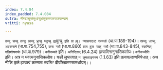 ```yaml
---
index: 7.4.84
index_padded: 7.4.084
sutra: नीग्वञ्चुस्रंसुध्वंसुभ्रंसुकसपतपदस्कन्दाम्
vritti: nyasa

---
```

`वन्चु चन्चु तन्चु त्वन्चु भ्रुन्चु ग्लुन्चु झ्र्`मुन्चु` इति प्रा।मु। न्यासपाठःट गत्यर्थाः` (धा.पा.189-194)। `स्रन्सु ध्वन्सु अवस्रंसने` (धा.पा.754,755), `कस गतौ` (धा.पा.860) `शल हुल पत्लृ गतौ` (धा.पा.843-845), `स्कन्दिर् गतिशोषणयोः` (धा.पा.979)। `वनीवच्यते` इति। `अनिदिताम्` (6.4.24) इत्यादिनानुनासिकलोपः। `वनीवञ्चीति` इति। अत्र न भवत्यनुनासिकलोपः। यङी लुप्तत्वात् `न लुमताङ्गस्य` (1.1.63) इति प्रत्ययलक्षणनिषेधात्। अथ नीकि कृते ह्रस्वत्वं कस्मान्न भवति? दीर्घोच्चारणसामर्थायत्।।